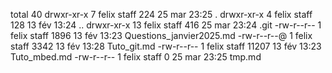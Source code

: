 total 40
drwxr-xr-x   7 felix  staff    224 25 mar 23:25 .
drwxr-xr-x   4 felix  staff    128 13 fév 13:24 ..
drwxr-xr-x  13 felix  staff    416 25 mar 23:24 .git
-rw-r--r--   1 felix  staff   1896 13 fév 13:23 Questions_janvier2025.md
-rw-r--r--@  1 felix  staff   3342 13 fév 13:28 Tuto_git.md
-rw-r--r--   1 felix  staff  11207 13 fév 13:23 Tuto_mbed.md
-rw-r--r--   1 felix  staff      0 25 mar 23:25 tmp.md
